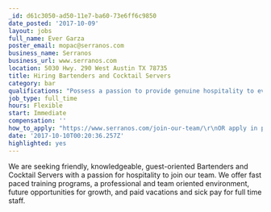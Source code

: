```yaml
---
_id: d61c3050-ad50-11e7-ba60-73e6ff6c9850
date_posted: '2017-10-09'
layout: jobs
full_name: Ever Garza
poster_email: mopac@serranos.com
business_name: Serranos
business_url: www.serranos.com
location: 5030 Hwy. 290 West Austin TX 78735
title: Hiring Bartenders and Cocktail Servers
category: bar
qualifications: "Possess a passion to provide genuine hospitality to every guest\r\nAble to work in a fast paced environment while maintaining great enthusiasm and a smile\r\nMUST HAVE A GREAT PERSONALITY\r\nImpeccable customer service skills\r\nAbility to multitask and prioritize\r\nAvailability to work nights, weekends, and some holidays\r\n1+ years high volume bartending experience\r\nFood Handlers & TABC"
job_type: full_time
hours: Flexible
start: Immediate
compensation: ''
how_to_apply: "https://www.serranos.com/join-our-team/\r\nOR apply in person Monday - Thursday from 1:30 pm - 4 pm at any of our locations"
date: '2017-10-10T00:20:36.257Z'
highlighted: yes
---
```

We are seeking friendly, knowledgeable, guest-oriented Bartenders and Cocktail Servers with a passion for hospitality to join our team. We offer fast paced training programs, a professional and team oriented environment, future opportunities for growth, and paid vacations and sick pay for full time staff.
